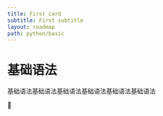 ```yaml
---
title: First card
subtitle: First subtitle
layout: roadmap
path: python/basic
---
```


# 基础语法

基础语法基础语法基础语法基础语法基础语法基础语法

👣

